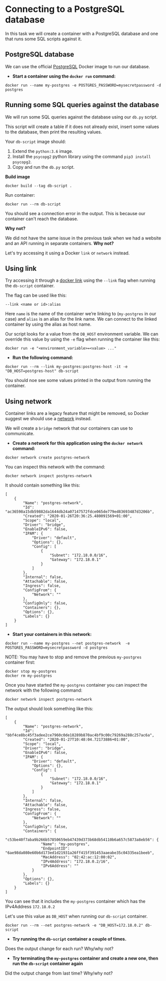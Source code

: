 # Connecting to a PostgreSQL database

In this task we will create a container with a PostgreSQL database and one that runs some SQL scripts against it.

## PostgreSQL database

We can use the official [PostgreSQL](https://hub.docker.com/_/postgres) Docker image to run our database.

- **Start a container using the `docker run` command:**

```
docker run --name my-postgres -e POSTGRES_PASSWORD=mysecretpassword -d postgres
```

## Running some SQL queries against the database

We will run some SQL queries against the database using our `db.py` script.

This script will create a table if it does not already exist, insert some values to the database, then print the resulting values.

Your `db-script` image should:
1) Extend the `python:3.6` image.
2) Install the `psycopg2` python library using the command `pip3 install psycopg2`.
3) Copy and run the `db.py` script.

**Build image**
```
docker build --tag db-script .
```

Run container:
```
docker run --rm db-script
```

You should see a connection error in the output. This is because our container can't reach the database.

**Why not?**

We did not have the same issue in the previous task when we had a website and an API running in separate containers. **Why not?**

Let's try accessing it using a Docker `link` or `network` instead.

## Using link
Try accessing it through a [docker link](https://docs.docker.com/network/links/) using the `--link` flag when running the `db-script` container.

The flag can be used like this:
```
--link <name or id>:alias
```

Here `name` is the name of the container we’re linking to (`my-postgres` in our case) and  `alias` is an alias for the link name. We can connect to the linked container by using the alias as host name.

Our script looks for a value from the `DB_HOST` environment variable. We can override this value by using the `-e` flag when running the container like this:
```
docker run -e "<environment_variable>=<value> ..."
```

- **Run the following command:**

```
docker run --rm --link my-postgres:postgres-host -it -e "DB_HOST=postgres-host" db-script
```

You should noe see some values printed in the output from running the container.

## Using network
Container links are a legacy feature that might be removed, so Docker suggest we should use a [network](https://docs.docker.com/network/) instead.

We will create a `bridge` network that our containers can use to communicate.

- **Create a network for this application using the `docker network` command:**

```
docker network create postgres-network
```

You can inspect this network with the command:
```
docker network inspect postgres-network
```

It should contain something like this:
```
[
    {
        "Name": "postgres-network",
        "Id": "ac36598a15db59882da1644db24a07147572fdce065de779ed83693487d3206b",
        "Created": "2020-01-26T20:36:25.480091569+01:00",
        "Scope": "local",
        "Driver": "bridge",
        "EnableIPv6": false,
        "IPAM": {
            "Driver": "default",
            "Options": {},
            "Config": [
                {
                    "Subnet": "172.18.0.0/16",
                    "Gateway": "172.18.0.1"
                }
            ]
        },
        "Internal": false,
        "Attachable": false,
        "Ingress": false,
        "ConfigFrom": {
            "Network": ""
        },
        "ConfigOnly": false,
        "Containers": {},
        "Options": {},
        "Labels": {}
    }
]
```

- **Start your containers in this network:**

```
docker run --name my-postgres --net postgres-network  -e POSTGRES_PASSWORD=mysecretpassword -d postgres
```

NOTE: You may have to stop and remove the previous `my-postgres` container first:
```
docker stop my-postgres
docker rm my-postgres
```

Once you have started the `my-postgres` container you can inspect the network with the following command:
```
docker network inspect postgres-network
```

The output should look something like this:
```
[
    {
        "Name": "postgres-network",
        "Id": "bbf4ce8bc45f3adee2ce7960c0de18289b870ac4bf9c00c79269a288c257ac6a",
        "Created": "2020-01-27T10:48:04.72173886+01:00",
        "Scope": "local",
        "Driver": "bridge",
        "EnableIPv6": false,
        "IPAM": {
            "Driver": "default",
            "Options": {},
            "Config": [
                {
                    "Subnet": "172.18.0.0/16",
                    "Gateway": "172.18.0.1"
                }
            ]
        },
        "Internal": false,
        "Attachable": false,
        "Ingress": false,
        "ConfigFrom": {
            "Network": ""
        },
        "ConfigOnly": false,
        "Containers": {
            "c53be40f7aba9b266b57850659eb47439d373b68db54110b6a657c5873a8eb56": {
                "Name": "my-postgres",
                "EndpointID": "6ae98da080e60b6d173ed1d21931a26ff415f391453aaeabe35c04335ea1beeb",
                "MacAddress": "02:42:ac:12:00:02",
                "IPv4Address": "172.18.0.2/16",
                "IPv6Address": ""
            }
        },
        "Options": {},
        "Labels": {}
    }
]
```

You can see that it includes the `my-postgres` container which has the IPv4Address `172.18.0.2`

Let's use this value as `DB_HOST` when running our `db-script` container.

```
docker run --rm --net postgres-network -e "DB_HOST=172.18.0.2" db-script
```

- **Try running the `db-script` container a couple of times.**

Does the output change for each run? Why/why not?

- **Try terminating the `my-postgres` container and create a new one, then run the `db-script` container again**

Did the output change from last time? Why/why not?
